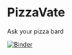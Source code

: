 # PizzaVate
Ask your pizza bard

[![Binder](https://mybinder.org/badge.svg)](https://mybinder.org/v2/gh/fbarresi/PizzaVate/master?filepath=binder/index.ipynb)
